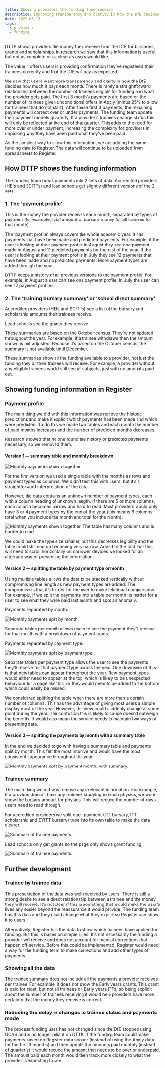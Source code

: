 ```yaml
---
title: Showing providers the funding they receive
description: Improving transparency and clarity in how the DfE decides how much it pays each month
date: 2022-05-13
tags:
  - providers
  - funding
---
```


DTTP shows providers the money they receive from the DfE for bursaries, grants and scholarships. In research we saw that this information is useful, but not as complete or as clear as users would like.

The value it offers users is providing confirmation they’ve registered their trainees correctly and that the DfE will pay as expected.

We saw that users want more transparency and clarity in how the DfE decides how much it pays each month. There is rarely a straightforward relationship between the number of trainees eligible for funding and what the provider gets paid. The first 3 month’s payments are based on the number of trainees given unconditional offers in Apply (minus 25% to allow for trainees that do not start). After these first 3 payments, the remaining payments will correct over or under payments. The funding team update their payment models quarterly. If a provider’s trainees change status this will only be reflected at the end of that quarter. This adds to the need for more over or under payment, increasing the complexity for providers in unpicking why they have been paid what they’ve been paid.

As the simplest way to show this information, we are adding the same funding data to Register. The data will continue to be uploaded from spreadsheets to Register.

## How DTTP shows the funding information

The funding team break payments into 2 sets of data. Accredited providers (HEIs and SCITTs) and lead schools get slightly different versions of the 2 sets.

### 1. The ‘payment profile’

This is the money the provider receives each month, separated by types of payment (for example, total amount of bursary money for all trainees for that month).

The ‘payment profile’ always covers the whole academic year. It has payments that have been made and predicted payments. For example, if the user is looking at their payment profile in August they see one payment made in August and 11 predicted payments for the rest of the year. If the user is looking at their payment profile in July they see 12 payments that have been made and no predicted payments. More payment types are added through the year.

DTTP keeps a history of all previous versions fo the payment profile. For example, in August a user can see one payment profile, in July the user can see 12 payment profiles.

### 2. The ‘training bursary summary’ or ‘school direct summary’

Accredited providers (HEIs and SCITTs) see a list of the bursary and scholarship amounts their trainees receive.

Lead schools see the grants they receive.

These summaries are based on the October census. They’re not updated throughout the year. For example, if a trainee withdraws then the amount shown is not adjusted. Because it’s based on the October census, the summary is not available until December.

These summaries show all the funding available to a provider, not just the funding they or their trainees will receive. For example, a provider without any eligible trainees would still see all subjects, just with no amounts paid out.

## Showing funding information in Register

### Payment profile

The main thing we did with this information was remove the historic predictions and make it explicit which payments had been made and which were predicted. To do this we made two tables and each month the number of paid months increases and the number of predicted months decreases.

Research showed that no one found the history of predicted payments necessary, so we removed them.

#### Version 1 — summary table and monthly breakdown

![Monthly payments shown together.](01-payment-schedule-v1.png "Showing all payment types together")

For the first version we used a single table with the months as rows and payment types as columns. We didn’t test this with users, but it’s a straightforward interpretation of the data.

However, the data contains an unknown number of payment types, each with a column heading of unknown length. If there are 5 or more columns, each column becomes narrow and hard to read. Most providers would only have 3 or 4 payment types by the end of the year (this means 6 columns total when you include the month and total for the month).

![Monthly payments shown together. The table has many columns and is harder to read](02-payment-schedule-v1--many-columns.png "Showing all payment types together can be be hard to read if there are a lot of payment types")

We could make the type size smaller, but this decreases legibility and the table could still end up becoming very narrow. Added to the fact that this will need to scroll horizontally on narrower devices we looked for an alternate way of presenting the information.

#### Version 2 — splitting the table by payment type or month

Using multiple tables allows the data to be stacked vertically without compromising line length as new payment types are added. The compromise is that it’s harder for the user to make relational comparisons. For example, if we split the payments into a table per month its harder for a user to see what they were paid last month and spot an anomaly.

Payments separated by month:

![Monthly payments split by month.](03-payment-schedule-v2--by-month.png "Splitting the payment information by month")

Separate tables per month allows users to see the payment they’ll recieve for that month with a breakdown of payment types.

Payments separated by payment type:

![Monthly payments split by payment type.](04-payment-schedule-v2--by-payment-type.png "Splitting the payment information by payment type")

Separate tables per payment type allows the user to see the payments they’ll receive for that payment type across the year. One downside of this is that new tables can appear throughout the year. New payment types would either need to appear at the top, which is likely to be unexpected behaviour for a page like this, or they would need to be added to the bottom which could easily be missed.

We considered splitting the table when there are more than a certain number of columns. This has the advantage of giving most users a simple display most of the year. However, the view could suddenly change at some point during the year. The confusion this is likely to cause doesn’t outweigh the benefits. It would also mean the service needs to maintain two ways of presenting data.

#### Version 3 — splitting the payments by month with a summary table

In the end we decided to go with having a summary table and payments split by month. This felt the most intuitive and would have the most consistent appearance throughout the year.

![Monthly payments split by payment month, with summary.](05-payment-schedule-v3--by-month-with-summary.png "Annual summary and splitting the payment information by payment month")

### Trainee summary

The main thing we did was remove any irrelevant information. For example, if a provider doesn’t have any trainees studying to teach physics, we wont show the bursary amount for physics. This will reduce the number of rows users need to read through.

For accredited providers we split each payment (ITT bursary, ITT scholarship and EYITT bursary) type into its own table to make the data clearer.

![Summary of trainee payments.](06-trainee-summary--accredited-provider.png "Trainee summary for accredited providers")

Lead schools only get grants so the page only shows grant funding.

![Summary of trainee payments.](07-trainee-summary--lead-school.png "Trainee summary for lead schools")

## Further development

### Trainee by trainee data

This presentation of the data was well received by users. There is still a strong desire to see a direct relationship between a trainee and the money they will receive. It’s not clear if this is something that would make the user’s lives any easier beyond the reassurance it would provide. The funding team has this data and they could change what they export so Register can show it to users.

Alternatively, Register has the data to show which trainees have applied for funding. But this is based on simple rules. It’s not necessarily the funding a provider will receive and does not account for manual corrections that happen off-service. Before this could be implemented, Register would need a way for the funding team to make corrections and add  other types of payments.

### Showing all the data

The trainee summary does not include all the payments a provider receives per trainee. For example, it does not show the Early years grants. This grant is paid for most, but not all trainees on Early years ITTs, so being explicit about the number of trainees receiving it would help providers have more certainty that the money they receive is correct.

### Reducing the delay in changes to trainee status and payments made

The process funding uses has not changed since the DfE stopped using UCAS and is no longer reliant on DTTP. If the funding team could make payments based on Register data sooner (instead of using the Apply data for the first 3 months) and then update the amounts paid monthly (instead of quarterly) it would reduce the amount that needs to be over or underpaid. The amount paid each month would then track more closely to what the provider is expecting to see.
